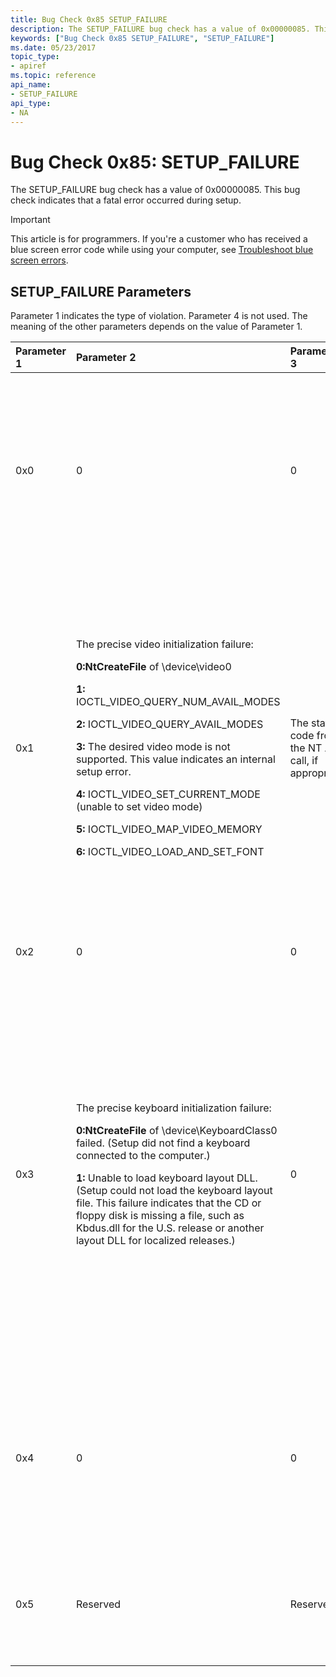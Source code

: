 ```yaml
---
title: Bug Check 0x85 SETUP_FAILURE
description: The SETUP_FAILURE bug check has a value of 0x00000085. This bug check indicates that a fatal error occurred during setup.
keywords: ["Bug Check 0x85 SETUP_FAILURE", "SETUP_FAILURE"]
ms.date: 05/23/2017
topic_type:
- apiref
ms.topic: reference
api_name:
- SETUP_FAILURE
api_type:
- NA
---
```


# Bug Check 0x85: SETUP\_FAILURE


The SETUP\_FAILURE bug check has a value of 0x00000085. This bug check indicates that a fatal error occurred during setup.

> [!IMPORTANT]
> This article is for programmers. If you're a customer who has received a blue screen error code while using your computer, see [Troubleshoot blue screen errors](https://www.windows.com/stopcode).


## SETUP\_FAILURE Parameters


Parameter 1 indicates the type of violation. Parameter 4 is not used. The meaning of the other parameters depends on the value of Parameter 1.

<table>
<colgroup>
<col width="25%" />
<col width="25%" />
<col width="25%" />
<col width="25%" />
</colgroup>
<thead>
<tr class="header">
<th align="left">Parameter 1</th>
<th align="left">Parameter 2</th>
<th align="left">Parameter 3</th>
<th align="left">Cause</th>
</tr>
</thead>
<tbody>
<tr class="odd">
<td align="left"><p>0x0</p></td>
<td align="left"><p>0</p></td>
<td align="left"><p>0</p></td>
<td align="left"><p>The OEM HAL font is not a valid .fon format file, so setup cannot display text.</p>
<p>This cause indicates that Vga<em>xxx</em>.fon on the boot floppy or CD is damaged.</p></td>
</tr>
<tr class="even">
<td align="left"><p>0x1</p></td>
<td align="left"><p>The precise video initialization failure:</p>
<p><strong>0:NtCreateFile</strong> of \device\video0</p>
<p><strong>1:</strong> IOCTL_VIDEO_QUERY_NUM_AVAIL_MODES</p>
<p><strong>2:</strong> IOCTL_VIDEO_QUERY_AVAIL_MODES</p>
<p><strong>3:</strong> The desired video mode is not supported. This value indicates an internal setup error.</p>
<p><strong>4:</strong> IOCTL_VIDEO_SET_CURRENT_MODE (unable to set video mode)</p>
<p><strong>5:</strong> IOCTL_VIDEO_MAP_VIDEO_MEMORY</p>
<p><strong>6:</strong> IOCTL_VIDEO_LOAD_AND_SET_FONT</p></td>
<td align="left"><p>The status code from the NT API call, if appropriate</p></td>
<td align="left"><p>Video initialization failed.</p>
<p>This failure might indicate that the disk that contains Vga.sys (or another video driver that is appropriate to the computer) is damaged or that the computer has video hardware that the Microsoft Windows operating system cannot communicate with.</p>
<p></p></td>
</tr>
<tr class="odd">
<td align="left"><p>0x2</p></td>
<td align="left"><p>0</p></td>
<td align="left"><p>0</p></td>
<td align="left"><p>Out of memory.</p>
<p></p></td>
</tr>
<tr class="even">
<td align="left"><p>0x3</p></td>
<td align="left"><p>The precise keyboard initialization failure:</p>
<p><strong>0:NtCreateFile</strong> of \device\KeyboardClass0 failed. (Setup did not find a keyboard connected to the computer.)</p>
<p><strong>1:</strong> Unable to load keyboard layout DLL. (Setup could not load the keyboard layout file. This failure indicates that the CD or floppy disk is missing a file, such as Kbdus.dll for the U.S. release or another layout DLL for localized releases.)</p></td>
<td align="left"><p>0</p></td>
<td align="left"><p>Keyboard initialization failed.</p>
<p>This failure might indicate that the disk that contains the keyboard driver (I8042prt.sys or Kbdclass.sys) is damaged or that the computer has keyboard hardware that Windows cannot communicate with. This failure might also mean that the keyboard layout DLL could not be loaded.</p>
<p></p></td>
</tr>
<tr class="odd">
<td align="left"><p>0x4</p></td>
<td align="left"><p>0</p></td>
<td align="left"><p>0</p></td>
<td align="left"><p>Setup could not resolve the ARC device path name of the device that setup was started from.</p>
<p>This error is an internal setup error.</p></td>
</tr>
<tr class="even">
<td align="left"><p>0x5</p></td>
<td align="left"><p>Reserved</p></td>
<td align="left"><p>Reserved</p></td>
<td align="left"><p>Partitioning sanity check failed.</p>
<p>This error indicates a bug in a disk driver.</p>
<p></p></td>
</tr>
</tbody>
</table>

 

 

 




